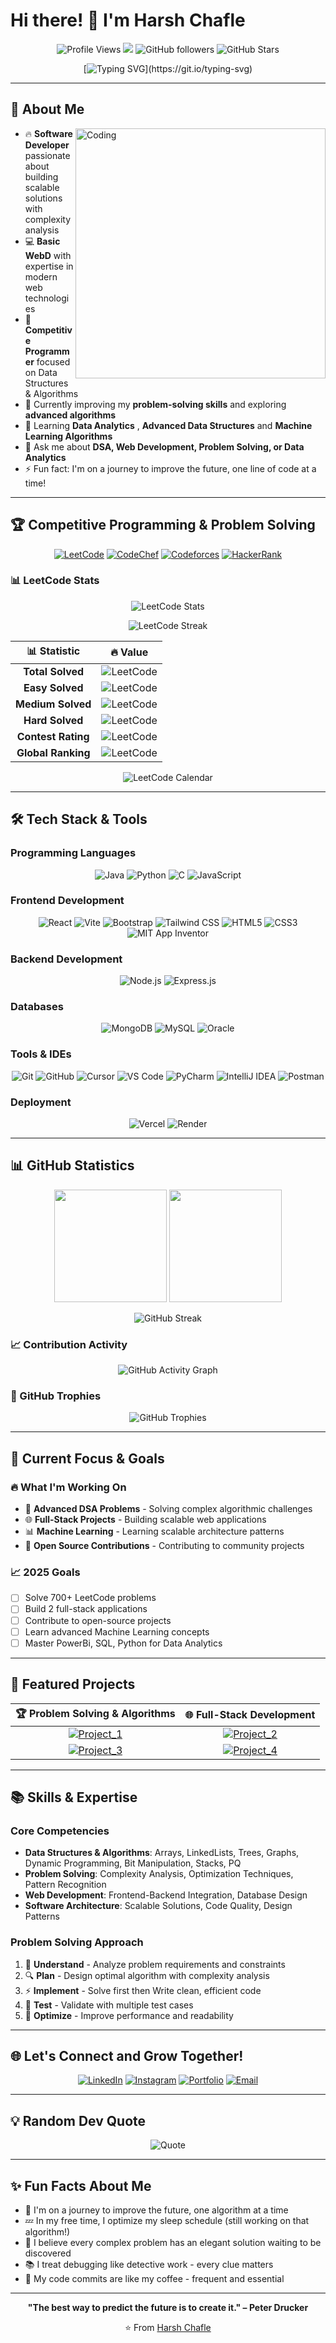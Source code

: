 # Hi there! 👋 I'm Harsh Chafle

<div align="center">
  
  ![Profile Views](https://komarev.com/ghpvc/?username=harshchafle&color=blueviolet&style=flat-square&label=Profile+Views)
  <img src="https://visitor-badge.laobi.icu/badge?page_id=harshchafle_visitor_badge_simple&left_color=royalblue&right_color=black">
  ![GitHub followers](https://img.shields.io/github/followers/harshchafle?logo=github&style=flat-square&color=blue)
  ![GitHub Stars](https://img.shields.io/github/stars/harshchafle?affiliations=OWNER&color=yellow&style=flat-square)
  
</div>

<div align="center">
  
  [![Typing SVG](https://readme-typing-svg.herokuapp.com?font=Fira+Code&size=22&duration=3000&pause=1000&color=2F81F7&center=true&vCenter=true&multiline=true&width=800&height=100&lines=Software+Developer+%E2%80%A2+Competitive+Programmer;Data+Structures+%26+Algorithms+%E2%80%A2+Full+Stack+Developer;Problem+Solver+%E2%80%A2+Always+Learning!)](https://git.io/typing-svg)
  
</div>

---

## 🚀 About Me

<img align="right" alt="Coding" width="400" src="https://media.giphy.com/media/qgQUggAC3Pfv687qPC/giphy.gif">

- 🔥 **Software Developer** passionate about building scalable solutions with complexity analysis
- 💻 **Basic WebD** with expertise in modern web technologies
- 🧩 **Competitive Programmer** focused on Data Structures & Algorithms
- 🎯 Currently improving my **problem-solving skills** and exploring **advanced algorithms**
- 🌱 Learning **Data Analytics** , **Advanced Data Structures** and **Machine Learning Algorithms** 
- 💬 Ask me about **DSA, Web Development, Problem Solving, or Data Analytics**
- ⚡ Fun fact: I'm on a journey to improve the future, one line of code at a time!

---

## 🏆 Competitive Programming & Problem Solving

<div align="center">
  
  [![LeetCode](https://img.shields.io/badge/LeetCode-chafleharsh-FFA116?style=for-the-badge&logo=leetcode&logoColor=white)](https://leetcode.com/chafleharsh/)
  [![CodeChef](https://img.shields.io/badge/CodeChef-harshchafle-5B4638?style=for-the-badge&logo=codechef&logoColor=white)](https://www.codechef.com/users/harshchafle)
  [![Codeforces](https://img.shields.io/badge/Codeforces-harshchafle-1F8ACB?style=for-the-badge&logo=codeforces&logoColor=white)](https://codeforces.com/profile/chafleharsh)
  [![HackerRank](https://img.shields.io/badge/HackerRank-harshchafle-2EC866?style=for-the-badge&logo=hackerrank&logoColor=white)](https://www.hackerrank.com/harshchafle)

</div>

### 📊 LeetCode Stats

<div align="center">
  
  ![LeetCode Stats](https://leetcode.card.workers.dev/chafleharsh?theme=dark&font=baloo&extension=null)
  
  ![LeetCode Streak](https://leetcode-badge-showcase.vercel.app/api?username=chafleharsh&theme=dark)
  
</div>

<!-- Comprehensive LeetCode Statistics -->
<div align="center">

| 📊 **Statistic** | 🔥 **Value** |
|:---:|:---:|
| **Total Solved** | ![LeetCode](https://img.shields.io/badge/dynamic/json?style=flat-square&labelColor=black&color=green&label=&query=totalSolved&url=https%3A%2F%2Fleetcode-badge.vercel.app%2Fapi%2Fusers%2Fchafleharsh&logo=leetcode&logoColor=yellow) |
| **Easy Solved** | ![LeetCode](https://img.shields.io/badge/dynamic/json?style=flat-square&labelColor=black&color=green&label=&query=easySolved&url=https%3A%2F%2Fleetcode-badge.vercel.app%2Fapi%2Fusers%2Fchafleharsh&logo=leetcode&logoColor=yellow) |
| **Medium Solved** | ![LeetCode](https://img.shields.io/badge/dynamic/json?style=flat-square&labelColor=black&color=orange&label=&query=mediumSolved&url=https%3A%2F%2Fleetcode-badge.vercel.app%2Fapi%2Fusers%2Fchafleharsh&logo=leetcode&logoColor=yellow) |
| **Hard Solved** | ![LeetCode](https://img.shields.io/badge/dynamic/json?style=flat-square&labelColor=black&color=red&label=&query=hardSolved&url=https%3A%2F%2Fleetcode-badge.vercel.app%2Fapi%2Fusers%2Fchafleharsh&logo=leetcode&logoColor=yellow) |
| **Contest Rating** | ![LeetCode](https://img.shields.io/badge/dynamic/json?style=flat-square&labelColor=black&color=blue&label=&query=contestRating&url=https%3A%2F%2Fleetcode-badge.vercel.app%2Fapi%2Fusers%2Fchafleharsh&logo=leetcode&logoColor=yellow) |
| **Global Ranking** | ![LeetCode](https://img.shields.io/badge/dynamic/json?style=flat-square&labelColor=black&color=purple&label=&query=ranking&url=https%3A%2F%2Fleetcode-badge.vercel.app%2Fapi%2Fusers%2Fchafleharsh&logo=leetcode&logoColor=yellow) |

</div>

<!-- Interactive LeetCode Calendar Heatmap -->
<div align="center">
  
  <img src="https://leetcode-calendar-api.vercel.app/api?username=chafleharsh&year=2024" alt="LeetCode Calendar" />
  
</div>

---

## 🛠️ Tech Stack & Tools

### Programming Languages
<div align="center">
  
  ![Java](https://img.shields.io/badge/Java-ED8B00?style=for-the-badge&logo=openjdk&logoColor=white)
  ![Python](https://img.shields.io/badge/Python-3776AB?style=for-the-badge&logo=python&logoColor=white)
  ![C](https://img.shields.io/badge/C-00599C?style=for-the-badge&logo=c&logoColor=white)
  ![JavaScript](https://img.shields.io/badge/JavaScript-F7DF1E?style=for-the-badge&logo=javascript&logoColor=black)

</div>

### Frontend Development
<div align="center">
  
  ![React](https://img.shields.io/badge/React-61DAFB?style=for-the-badge&logo=react&logoColor=black)
  ![Vite](https://img.shields.io/badge/Vite-646CFF?style=for-the-badge&logo=vite&logoColor=white)
  ![Bootstrap](https://img.shields.io/badge/Bootstrap-7952B3?style=for-the-badge&logo=bootstrap&logoColor=white)
  ![Tailwind CSS](https://img.shields.io/badge/Tailwind_CSS-38B2AC?style=for-the-badge&logo=tailwind-css&logoColor=white)
  ![HTML5](https://img.shields.io/badge/HTML5-E34F26?style=for-the-badge&logo=html5&logoColor=white)
  ![CSS3](https://img.shields.io/badge/CSS3-1572B6?style=for-the-badge&logo=css3&logoColor=white)
  ![MIT App Inventor](https://img.shields.io/badge/MIT_App_Inventor-B62C2C?style=for-the-badge&logo=appinventor&logoColor=white)

</div>

### Backend Development
<div align="center">
  
  ![Node.js](https://img.shields.io/badge/Node.js-339933?style=for-the-badge&logo=nodedotjs&logoColor=white)
  ![Express.js](https://img.shields.io/badge/Express.js-000000?style=for-the-badge&logo=express&logoColor=white)

</div>

### Databases
<div align="center">
  
  ![MongoDB](https://img.shields.io/badge/MongoDB-47A248?style=for-the-badge&logo=mongodb&logoColor=white)
  ![MySQL](https://img.shields.io/badge/MySQL-4479A1?style=for-the-badge&logo=mysql&logoColor=white)
  ![Oracle](https://img.shields.io/badge/Oracle-F80000?style=for-the-badge&logo=oracle&logoColor=white)

</div>

### Tools & IDEs
<div align="center">
  
  ![Git](https://img.shields.io/badge/Git-F05032?style=for-the-badge&logo=git&logoColor=white)
  ![GitHub](https://img.shields.io/badge/GitHub-181717?style=for-the-badge&logo=github&logoColor=white)
  ![Cursor](https://img.shields.io/badge/Cursor-343541?style=for-the-badge&logo=cursor&logoColor=white)
  ![VS Code](https://img.shields.io/badge/VS_Code-007ACC?style=for-the-badge&logo=visual-studio-code&logoColor=white)
  ![PyCharm](https://img.shields.io/badge/PyCharm-000000?style=for-the-badge&logo=pycharm&logoColor=white)
  ![IntelliJ IDEA](https://img.shields.io/badge/IntelliJ_IDEA-000000?style=for-the-badge&logo=intellij-idea&logoColor=white)
  ![Postman](https://img.shields.io/badge/Postman-FF6C37?style=for-the-badge&logo=postman&logoColor=white)

</div>

### Deployment
<div align="center">
  
  ![Vercel](https://img.shields.io/badge/Vercel-000000?style=for-the-badge&logo=vercel&logoColor=white)
  ![Render](https://img.shields.io/badge/Render-46E3B7?style=for-the-badge&logo=render&logoColor=white)

</div>

---

## 📊 GitHub Statistics

<div align="center">
  
  <img height="180em" src="https://github-readme-stats.vercel.app/api?username=harshchafle&show_icons=true&theme=tokyonight&include_all_commits=true&count_private=true"/>
  <img height="180em" src="https://github-readme-stats.vercel.app/api/top-langs/?username=harshchafle&layout=compact&langs_count=8&theme=tokyonight"/>

</div>

<div align="center">
  
  ![GitHub Streak](https://github-readme-streak-stats.herokuapp.com/?user=harshchafle&theme=tokyonight)

</div>

### 📈 Contribution Activity

<div align="center">
  
  ![GitHub Activity Graph](https://github-readme-activity-graph.vercel.app/graph?username=harshchafle&theme=tokyo-night&custom_title=Harsh's%20GitHub%20Activity%20Graph&hide_border=true)

</div>

### 🏅 GitHub Trophies

<div align="center">
  
  ![GitHub Trophies](https://github-profile-trophy.vercel.app/?username=harshchafle&theme=tokyonight&no-frame=false&no-bg=false&margin-w=4)

</div>

---

## 🎯 Current Focus & Goals

### 🔥 What I'm Working On

- 🧩 **Advanced DSA Problems** - Solving complex algorithmic challenges
- 🌐 **Full-Stack Projects** - Building scalable web applications  
- 📊 **Machine Learning** - Learning scalable architecture patterns
- 🚀 **Open Source Contributions** - Contributing to community projects

### 📈 2025 Goals

- [ ] Solve 700+ LeetCode problems
- [ ] Build 2 full-stack applications
- [ ] Contribute to open-source projects
- [ ] Learn advanced Machine Learning concepts
- [ ] Master PowerBi, SQL, Python for Data Analytics

---

## 💼 Featured Projects

<div align="center">

| 🏆 Problem Solving & Algorithms | 🌐 Full-Stack Development |
|:---:|:---:|
| [![Project_1](https://github-readme-stats.vercel.app/api/pin/?username=harshchafle&repo=DSA-Solutions&theme=tokyonight)](https://github.com/harshchafle/DSA-Solutions) | [![Project_2](https://github-readme-stats.vercel.app/api/pin/?username=harshchafle&repo=ecommerce-platform&theme=tokyonight)](https://github.com/harshchafle/ecommerce-platform) |
| [![Project_3](https://github-readme-stats.vercel.app/api/pin/?username=harshchafle&repo=leetcode-solutions&theme=tokyonight)](https://github.com/harshchafle/leetcode-solutions) | [![Project_4](https://github-readme-stats.vercel.app/api/pin/?username=harshchafle&repo=task-manager&theme=tokyonight)](https://github.com/harshchafle/task-manager) |

</div>

---

## 📚 Skills & Expertise

### Core Competencies
- **Data Structures & Algorithms**: Arrays, LinkedLists, Trees, Graphs, Dynamic Programming, Bit Manipulation, Stacks, PQ
- **Problem Solving**: Complexity Analysis, Optimization Techniques, Pattern Recognition  
- **Web Development**: Frontend-Backend Integration, Database Design
- **Software Architecture**: Scalable Solutions, Code Quality, Design Patterns

### Problem Solving Approach
1. 📝 **Understand** - Analyze problem requirements and constraints
2. 🔍 **Plan** - Design optimal algorithm with complexity analysis
3. ⚡ **Implement** - Solve first then Write clean, efficient code
4. 🧪 **Test** - Validate with multiple test cases
5. 🚀 **Optimize** - Improve performance and readability

---

## 🌐 Let's Connect and Grow Together!

<div align="center">
  
  [![LinkedIn](https://img.shields.io/badge/LinkedIn-0077B5?style=for-the-badge&logo=linkedin&logoColor=white)](https://www.linkedin.com/in/harsh-chafle-641809292)
  [![Instagram](https://img.shields.io/badge/Instagram-E4405F?style=for-the-badge&logo=instagram&logoColor=white)](https://www.instagram.com/harsh.chafle?igsh=OG9ud3p2cXFiNzE1/)
  [![Portfolio](https://img.shields.io/badge/Portfolio-000000?style=for-the-badge&logo=About.me&logoColor=white)](https://harshchafle.github.io)
  [![Email](https://img.shields.io/badge/Email-D14836?style=for-the-badge&logo=gmail&logoColor=white)](mailto:chafle2102harsh@gmail.com)

</div>

---

## 💡 Random Dev Quote

<div align="center">
  
  ![Quote](https://quotes-github-readme.vercel.app/api?type=horizontal&theme=tokyonight)

</div>

---

## ✨ Fun Facts About Me

- 🌟 I'm on a journey to improve the future, one algorithm at a time
- 💤 In my free time, I optimize my sleep schedule (still working on that algorithm!)
- 🧩 I believe every complex problem has an elegant solution waiting to be discovered
- 📚 I treat debugging like detective work - every clue matters
- 🚀 My code commits are like my coffee - frequent and essential


---

<div align="center">
  
  **"The best way to predict the future is to create it." – Peter Drucker**
  
  ⭐️ From [Harsh Chafle](https://github.com/harshchafle)

</div>
